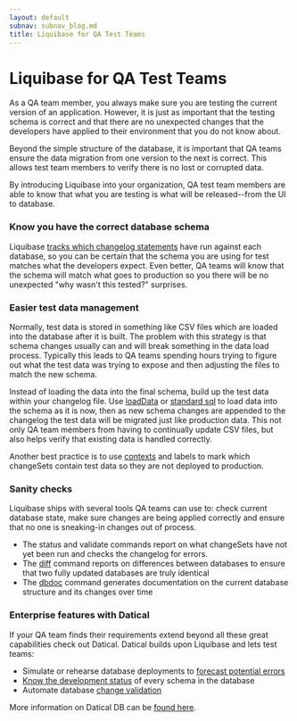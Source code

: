 ```yaml
---
layout: default
subnav: subnav_blog.md
title: Liquibase for QA Test Teams
---
```

# Liquibase for QA Test Teams

As a QA team member, you always make sure you are testing the current version of an application. However, it is just as important that the testing schema is correct and that there are no unexpected changes that the developers have applied to their environment that you do not know about.

Beyond the simple structure of the database, it is important that QA teams ensure the data migration from one version to the next is correct. This allows test team members to verify there is no lost or corrupted data.

By introducing Liquibase into your organization, QA test team members are able to know that what you are testing is what will be released--from the UI to database.

### Know you have the correct database schema

Liquibase [tracks which changelog statements](/documentation/databasechangelog.html) have run against each database, so you can be certain that the schema you are using for test matches what the developers expect. Even better, QA teams will know that the schema will match what goes to production so you there will be no unexpected "why wasn't this tested?" surprises.

### Easier test data management

Normally, test data is stored in something like CSV files which are loaded into the database after it is built. The problem with this strategy is that schema changes usually can and will break something in the data load process. Typically this leads to QA teams spending hours trying to figure out what the test data was trying to expose and then adjusting the files to match the new schema.

Instead of loading the data into the final schema, build up the test data within your changelog file. Use [loadData](/documentation/changes/load_data.html) or [standard sql](/documentation/changes/sql.html) to load data into the schema as it is now, then as new schema changes are appended to the changelog the test data will be migrated just like production data. This not only QA team members from having to continually update CSV files, but also helps verify that existing data is handled correctly.

Another best practice is to use [contexts](/documentation/contexts.html) and labels to mark which changeSets contain test data so they are not deployed to production.

### Sanity checks

Liquibase ships with several tools QA teams can use to: check current database state, make sure changes are being applied correctly and ensure that no one is sneaking-in changes out of process.

- The status and validate commands report on what changeSets have not yet been run and checks the changelog for errors.
- The [diff](/documentation/diff.html) command reports on differences between databases to ensure that two fully updated databases are truly identical
- The [dbdoc](/documentation/dbdoc.html) command generates documentation on the current database structure and its changes over time

### Enterprise features with Datical

If your QA team finds their requirements extend beyond all these great capabilities check out Datical. Datical builds upon Liquibase and lets test teams:

- Simulate or rehearse database deployments to [forecast potential errors](http://www.datical.com/product/packaging-intelligence/)
- [Know the development status](http://www.datical.com/product/management-intelligence/) of every schema in the database
- Automate database [change validation](http://www.datical.com/product/validation-intelligence/)

More information on Datical DB can be [found here](http://www.datical.com/product-information/).


